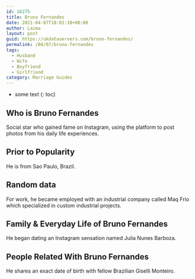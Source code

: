 ```yaml
---
id: 16275
title: Bruno Fernandes
date: 2021-04-07T18:01:10+00:00
author: Laima
layout: post
guid: https://ukdataservers.com/bruno-fernandes/
permalink: /04/07/bruno-fernandes
tags:
  - Husband
  - Wife
  - Boyfriend
  - Girlfriend
category: Marriage Guides
---
```


* some text
{: toc}


## Who is Bruno Fernandes
                  
                  
                  
Social star who gained fame on Instagram, using the platform to post photos from his daily life experiences. 
                  
              
            
              
            
                
                
                
## Prior to Popularity
                  
                  
                  
He is from Sao Paulo, Brazil. 
                  
              
            
              
            
                
                
                
## Random data
                  
                  
                  
For work, he became employed with an industrial company called Maq Frio which specialized in custom industrial projects. 
                  
              
            
              
            
                
                
                
## Family & Everyday Life of Bruno Fernandes
                  
                  
                  
He began dating an Instagram sensation named Julia Nunes Barboza. 
                  
              
            
              
            
                
                
                
## People Related With Bruno Fernandes
                  
                  
                  
He shares an exact date of birth with fellow Brazilian Giselli Monteiro. 
                  
              
            
              
            
                
              
            
              
              
            
            
              
            
          
          
          